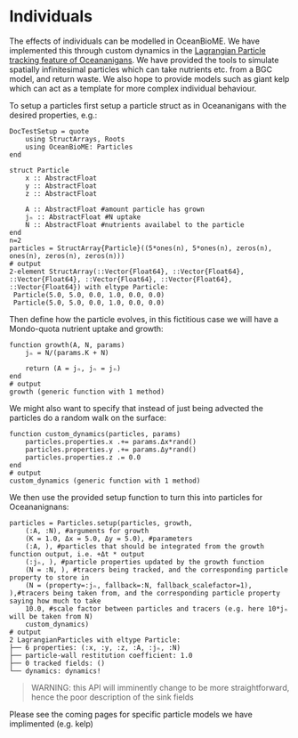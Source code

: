 # Individuals

The effects of individuals can be modelled in OceanBioME. We have implemented this through custom dynamics in the [Lagrangian Particle tracking feature of Oceananigans](https://clima.github.io/OceananigansDocumentation/stable/model_setup/lagrangian_particles/). We have provided the tools to simulate spatially infinitesimal particles which can take nutrients etc. from a BGC model, and return waste. We also hope to provide models such as giant kelp which can act as a template for more complex individual behaviour.

To setup a particles first setup a particle struct as in Oceananigans with the desired properties, e.g.:
```@meta
DocTestSetup = quote
    using StructArrays, Roots
    using OceanBioME: Particles
end
```
``` jldoctest particles
struct Particle
    x :: AbstractFloat
    y :: AbstractFloat
    z :: AbstractFloat

    A :: AbstractFloat #amount particle has grown
    jₙ :: AbstractFloat #N uptake
    N :: AbstractFloat #nutrients availabel to the particle
end
n=2
particles = StructArray{Particle}((5*ones(n), 5*ones(n), zeros(n), ones(n), zeros(n), zeros(n)))
# output
2-element StructArray(::Vector{Float64}, ::Vector{Float64}, ::Vector{Float64}, ::Vector{Float64}, ::Vector{Float64}, ::Vector{Float64}) with eltype Particle:
 Particle(5.0, 5.0, 0.0, 1.0, 0.0, 0.0)
 Particle(5.0, 5.0, 0.0, 1.0, 0.0, 0.0)

```

Then define how the particle evolves, in this fictitious case we will have a Mondo-quota nutrient uptake and growth:
``` jldoctest particles
function growth(A, N, params)
    jₙ = N/(params.K + N)
    
    return (A = jₙ, jₙ = jₙ)
end
# output
growth (generic function with 1 method)
```

We might also want to specify that instead of just being advected the particles do a random walk on the surface:
``` jldoctest particles
function custom_dynamics(particles, params)
    particles.properties.x .+= params.Δx*rand()
    particles.properties.y .+= params.Δy*rand()
    particles.properties.z .= 0.0
end
# output
custom_dynamics (generic function with 1 method)
```

We then use the provided setup function to turn this into particles for Oceananignans:
``` jldoctest particles
particles = Particles.setup(particles, growth, 
    (:A, :N), #arguments for growth
    (K = 1.0, Δx = 5.0, Δy = 5.0), #parameters
    (:A, ), #particles that should be integrated from the growth function output, i.e. +Δt * output
    (:jₙ, ), #particle properties updated by the growth function 
    (N = :N, ), #tracers being tracked, and the corresponding particle property to store in
    (N = (property=:jₙ, fallback=:N, fallback_scalefactor=1), ),#tracers being taken from, and the corresponding particle property saying how much to take
    10.0, #scale factor between particles and tracers (e.g. here 10*jₙ will be taken from N)
    custom_dynamics)
# output
2 LagrangianParticles with eltype Particle:
├── 6 properties: (:x, :y, :z, :A, :jₙ, :N)
├── particle-wall restitution coefficient: 1.0
├── 0 tracked fields: ()
└── dynamics: dynamics!

```
> WARNING: this API will imminently change to be more straightforward, hence the poor description of the sink fields

Please see the coming pages for specific particle models we have implimented (e.g. kelp)